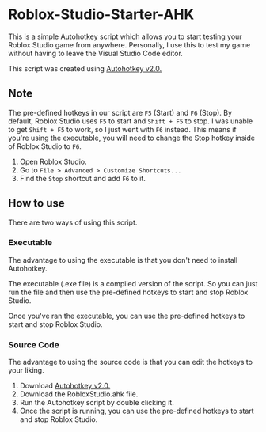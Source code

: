 # Roblox-Studio-Starter-AHK
 This is a simple Autohotkey script which allows you to start testing your Roblox Studio game from anywhere. Personally, I use this to test my game without having to leave the Visual Studio Code editor.

This script was created using [Autohotkey v2.0.](https://www.autohotkey.com)

## Note

The pre-defined hotkeys in our script are `F5` (Start) and `F6` (Stop). By default, Roblox Studio uses `F5` to start and `Shift + F5` to stop. I was unable to get `Shift + F5` to work, so I just went with `F6` instead. This means if you're using the executable, you will need to change the Stop hotkey inside of Roblox Studio to `F6`.

1. Open Roblox Studio.
2. Go to `File > Advanced > Customize Shortcuts...`
3. Find the `Stop` shortcut and add `F6` to it.

## How to use

There are two ways of using this script.

### Executable

The advantage to using the executable is that you don't need to install Autohotkey.

The executable (.exe file) is a compiled version of the script. So you can just run the file and then use the pre-defined hotkeys to start and stop Roblox Studio.

Once you've ran the executable, you can use the pre-defined hotkeys to start and stop Roblox Studio.

### Source Code

The advantage to using the source code is that you can edit the hotkeys to your liking.

1. Download [Autohotkey v2.0.](https://www.autohotkey.com/download/ahk-v2.exe)
2. Download the RobloxStudio.ahk file.
3. Run the Autohotkey script by double clicking it.
4. Once the script is running, you can use the pre-defined hotkeys to start and stop Roblox Studio.

